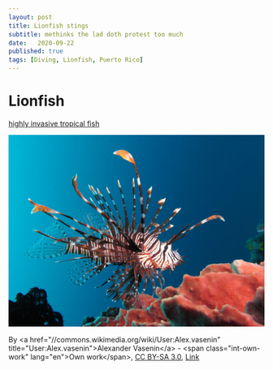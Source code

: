 ```yaml
---
layout: post
title: Lionfish stings
subtitle: methinks the lad doth protest too much
date:   2020-09-22
published: true
tags: [Diving, Lionfish, Puerto Rico]
---
```


# Lionfish

[highly invasive tropical fish](https://en.wikipedia.org/wiki/Pterois)

![lionfish example](2020-09-22-lionfish-venom/1920px-Red_lionfish_near_Gilli_Banta_Island.JPG)

By &lt;a href=&quot;//commons.wikimedia.org/wiki/User:Alex.vasenin&quot; title=&quot;User:Alex.vasenin&quot;&gt;Alexander Vasenin&lt;/a&gt; - &lt;span class=&quot;int-own-work&quot; lang=&quot;en&quot;&gt;Own work&lt;/span&gt;, <a href="https://creativecommons.org/licenses/by-sa/3.0" title="Creative Commons Attribution-Share Alike 3.0">CC BY-SA 3.0</a>, <a href="https://commons.wikimedia.org/w/index.php?curid=25523559">Link</a>
